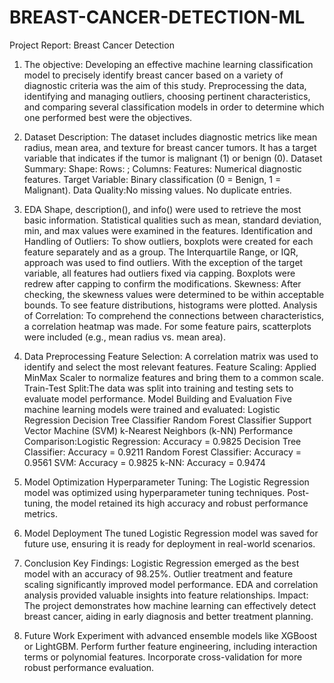 # BREAST-CANCER-DETECTION-ML
Project Report:  Breast Cancer Detection
1. The objective: Developing an effective machine learning classification model to precisely identify breast cancer based on a variety of diagnostic criteria was the aim of this study. Preprocessing the data, identifying and managing outliers, choosing pertinent characteristics, and comparing several classification models in order to determine which one performed best were the objectives.
2. Dataset Description: The dataset includes diagnostic metrics like mean radius, mean area, and texture for breast cancer tumors. It has a target variable that indicates if the tumor is malignant (1) or benign (0).
Dataset Summary: Shape: Rows: ; Columns: Features: Numerical diagnostic features. Target Variable: Binary classification (0 = Benign, 1 = Malignant).
Data Quality:No missing values. No duplicate entries.
3. EDA
 Shape, description(), and info() were used to retrieve the most basic information. Statistical qualities such as mean, standard deviation, min, and max values were examined in the features. Identification and Handling of Outliers: To show outliers, boxplots were created for each feature separately and as a group. The Interquartile Range, or IQR, approach was used to find outliers. With the exception of the target variable, all features had outliers fixed via capping. Boxplots were redrew after capping to confirm the modifications.
Skewness: After checking, the skewness values were determined to be within acceptable bounds. To see feature distributions, histograms were plotted.
Analysis of Correlation:
To comprehend the connections between characteristics, a correlation heatmap was made. For some feature pairs, scatterplots were included (e.g., mean radius vs. mean area).
4. Data Preprocessing Feature Selection:
A correlation matrix was used to identify and select the most relevant features.
Feature Scaling: Applied MinMax Scaler to normalize features and bring them to a common scale.
Train-Test Split:The data was split into training and testing sets to evaluate model performance.
Model Building and Evaluation Five machine learning models were trained and evaluated:
Logistic Regression Decision Tree Classifier Random Forest Classifier Support Vector Machine (SVM) k-Nearest Neighbors (k-NN)
Performance Comparison:Logistic Regression: Accuracy = 0.9825 Decision Tree Classifier: Accuracy = 0.9211 Random Forest Classifier: Accuracy = 0.9561 SVM: Accuracy = 0.9825 k-NN: Accuracy = 0.9474
6. Model Optimization Hyperparameter Tuning: The Logistic Regression model was optimized using hyperparameter tuning techniques. Post-tuning, the model retained its high accuracy and robust performance metrics.
7. Model Deployment The tuned Logistic Regression model was saved for future use, ensuring it is ready for deployment in real-world scenarios.

8. Conclusion Key Findings:
Logistic Regression emerged as the best model with an accuracy of 98.25%. Outlier treatment and feature scaling significantly improved model performance. EDA and correlation analysis provided valuable insights into feature relationships. 
Impact:
The project demonstrates how machine learning can effectively detect breast cancer, aiding in early diagnosis and better treatment planning.

9. Future Work Experiment with advanced ensemble models like XGBoost or LightGBM. Perform further feature engineering, including interaction terms or polynomial features. Incorporate cross-validation for more robust performance evaluation.
